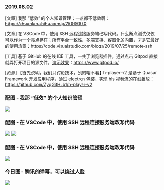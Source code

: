 ### 2019.08.02

[文章] 我那 “低效” 的个人知识管理；一点都不低效啊：<https://zhuanlan.zhihu.com/p/75966880>

[文章] 在 VSCode 中，使用 SSH 远程连接服务端改写代码。什么断点测试仅仅可以作为一个亮点存在；所有平台一致性、多端支持、容器化的内置，才是它最好的使用场景：<https://code.visualstudio.com/blogs/2019/07/25/remote-ssh>

[工具] 基于 GitHub 的在线 IDE 工具，一共了浏览器插件，通过点击 Gitpod 直接就弄打开项目的源文件，[演示效果](https://gitpod.io/#https://github.com/wubaiqing/zaobao)：<https://www.gitpod.io/>

[资源] 【首先说明，我们只讨论技术，别的咱不看】h-player-v2 是基于 Quasar Framework 开发应用程序，通过 electron 包装，实现 hls 视频流的在线播放：<https://github.com/ZyqGitHub1/h-player-v2>

### 配图 - 我那 “低效” 的个人知识管理
![](https://pic2.zhimg.com/80/v2-9dc9a4c7d8b9f10046db1f64ad098a7d_hd.jpg)

### 配图 - 在 VSCode 中，使用 SSH 远程连接服务端改写代码
![](https://code.visualstudio.com/assets/blogs/2019/07/25/remote-commands.png)
![](https://code.visualstudio.com/assets/blogs/2019/07/25/python-intellisense.png)

### 配图 - 在 VSCode 中，使用 SSH 远程连接服务端改写代码
![](https://www.gitpod.io/static/75c5a386c6a89bcd66497661ea486ba7/12eea/gitpod-prefix.png)

### 今日图 - 腾讯的弹幕，可以绕过人脸
![](http://qn.40zhe.com/16c57efddaa3a01d)
